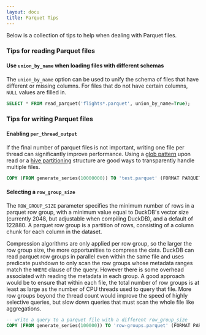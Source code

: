 ```yaml
---
layout: docu
title: Parquet Tips
---
```


Below is a collection of tips to help when dealing with Parquet files.

### Tips for reading Parquet files

#### Use `union_by_name` when loading files with different schemas

The `union_by_name` option can be used to unify the schema of files that have different or missing columns. For files that do not have certain columns, `NULL` values are filled in.  

```sql
SELECT * FROM read_parquet('flights*.parquet', union_by_name=True);
```

### Tips for writing Parquet files

#### Enabling `per_thread_output`
If the final number of parquet files is not important, writing one file per thread can significantly improve performance.
Using a [glob pattern](../multiple_files/overview#glob-syntax) upon read or a [hive partitioning](../partitioning/hive_partitioning) structure are good ways to transparently handle multiple files.

```sql
COPY (FROM generate_series(10000000)) TO 'test.parquet' (FORMAT PARQUET, PER_THREAD_OUTPUT TRUE);
```

#### Selecting a `row_group_size`

The `ROW_GROUP_SIZE` parameter specifies the minimum number of rows in a parquet row group, with a minimum value equal to DuckDB's vector size (currently 2048, but adjustable when compiling DuckDB), and a default of 122880.
A parquet row group is a partition of rows, consisting of a column chunk for each column in the dataset.

Compression algorithms are only applied per row group, so the larger the row group size, the more opportunities to compress the data.
DuckDB can read parquet row groups in parallel even within the same file and uses predicate pushdown to only scan the row groups whose metadata ranges match the `WHERE` clause of the query.
However there is some overhead associated with reading the metadata in each group.
A good approach would be to ensure that within each file, the total number of row groups is at least as large as the number of CPU threads used to query that file.
More row groups beyond the thread count would improve the speed of highly selective queries, but slow down queries that must scan the whole file like aggregations.

```sql
-- write a query to a parquet file with a different row_group_size
COPY (FROM generate_series(100000)) TO 'row-groups.parquet' (FORMAT PARQUET, ROW_GROUP_SIZE 100000);
```
